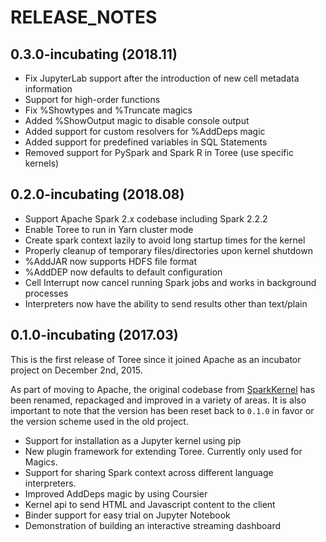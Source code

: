 <!--
    Licensed to the Apache Software Foundation (ASF) under one
    or more contributor license agreements.  See the NOTICE file
    distributed with this work for additional information
    regarding copyright ownership.  The ASF licenses this file
    to you under the Apache License, Version 2.0 (the
    "License"); you may not use this file except in compliance
    with the License.  You may obtain a copy of the License at

      http://www.apache.org/licenses/LICENSE-2.0

    Unless required by applicable law or agreed to in writing,
    software distributed under the License is distributed on an
    "AS IS" BASIS, WITHOUT WARRANTIES OR CONDITIONS OF ANY
    KIND, either express or implied.  See the License for the
    specific language governing permissions and limitations
    under the License.
-->

# RELEASE_NOTES

## 0.3.0-incubating (2018.11)

* Fix JupyterLab support after the introduction of new cell metadata information
* Support for high-order functions
* Fix %Showtypes and %Truncate magics
* Added %ShowOutput magic to disable console output
* Added support for custom resolvers for %AddDeps magic
* Added support for predefined variables in SQL Statements
* Removed support for PySpark and Spark R in Toree (use specific kernels)

## 0.2.0-incubating (2018.08)

* Support Apache Spark 2.x codebase including Spark 2.2.2
* Enable Toree to run in Yarn cluster mode
* Create spark context lazily to avoid long startup times for the kernel
* Properly cleanup of temporary files/directories upon kernel shutdown
* %AddJAR now supports HDFS file format
* %AddDEP now defaults to default configuration
* Cell Interrupt now cancel running Spark jobs and works in background processes
* Interpreters now have the ability to send results other than text/plain


## 0.1.0-incubating (2017.03)

This is the first release of Toree since it joined Apache as an incubator project on December 2nd, 2015.

As part of moving to Apache, the original codebase from [SparkKernel](https://github.com/ibm-et/spark-kernel) has
been renamed, repackaged and improved in a variety of areas. It is also important to note that the version has been
reset back to `0.1.0` in favor or the version scheme used in the old project.

* Support for installation as a Jupyter kernel using pip
* New plugin framework for extending Toree. Currently only used for Magics.
* Support for sharing Spark context across different language interpreters.
* Improved AddDeps magic by using Coursier
* Kernel api to send HTML and Javascript content to the client
* Binder support for easy trial on Jupyter Notebook
* Demonstration of building an interactive streaming dashboard

